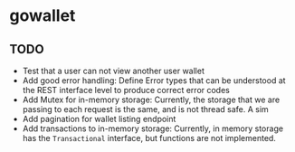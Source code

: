 # gowallet


## TODO

- Test that a user can not view another user wallet
- Add good error handling: Define Error types that can be understood at
    the REST interface level to produce correct error codes
- Add Mutex for in-memory storage: Currently, the storage that we
    are passing to each request is the same, and is not thread safe.
    A sim
- Add pagination for wallet listing endpoint
- Add transactions to in-memory storage: Currently, in memory storage
    has the `Transactional` interface, but functions are not
    implemented.
